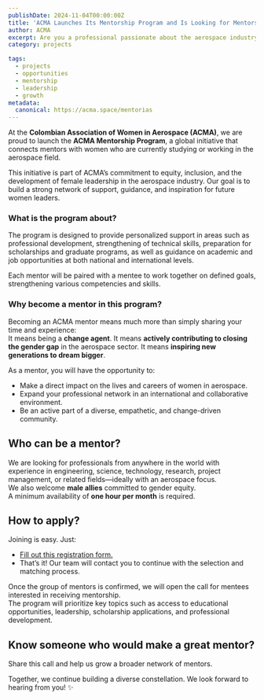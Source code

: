 ```yaml
---
publishDate: 2024-11-04T00:00:00Z
title: 'ACMA Launches Its Mentorship Program and Is Looking for Mentors!'
author: ACMA
excerpt: Are you a professional passionate about the aerospace industry? Do you want to share your knowledge and leave an inspiring legacy? This is your opportunity!
category: projects

tags:
  - projects  
  - opportunities  
  - mentorship  
  - leadership  
  - growth
metadata:
  canonical: https://acma.space/mentorias
---
```


At the **Colombian Association of Women in Aerospace (ACMA)**, we are proud to launch the **ACMA Mentorship Program**, a global initiative that connects mentors with women who are currently studying or working in the aerospace field.

This initiative is part of ACMA’s commitment to equity, inclusion, and the development of female leadership in the aerospace industry. Our goal is to build a strong network of support, guidance, and inspiration for future women leaders.

### What is the program about?

The program is designed to provide personalized support in areas such as professional development, strengthening of technical skills, preparation for scholarships and graduate programs, as well as guidance on academic and job opportunities at both national and international levels.

Each mentor will be paired with a mentee to work together on defined goals, strengthening various competencies and skills.

### Why become a mentor in this program?

Becoming an ACMA mentor means much more than simply sharing your time and experience:  
It means being a **change agent**. It means **actively contributing to closing the gender gap** in the aerospace sector. It means **inspiring new generations to dream bigger**.

As a mentor, you will have the opportunity to:

* Make a direct impact on the lives and careers of women in aerospace.
* Expand your professional network in an international and collaborative environment.
* Be an active part of a diverse, empathetic, and change-driven community.

## Who can be a mentor?

We are looking for professionals from anywhere in the world with experience in engineering, science, technology, research, project management, or related fields—ideally with an aerospace focus.  
We also welcome **male allies** committed to gender equity.  
A minimum availability of **one hour per month** is required.

## How to apply?

Joining is easy. Just:

* [Fill out this registration form.](https://forms.gle/XtP9cpzLPWABVgLw6)
* That’s it! Our team will contact you to continue with the selection and matching process.

Once the group of mentors is confirmed, we will open the call for mentees interested in receiving mentorship.  
The program will prioritize key topics such as access to educational opportunities, leadership, scholarship applications, and professional development.

## Know someone who would make a great mentor?

Share this call and help us grow a broader network of mentors.

Together, we continue building a diverse constellation. We look forward to hearing from you! ✨
